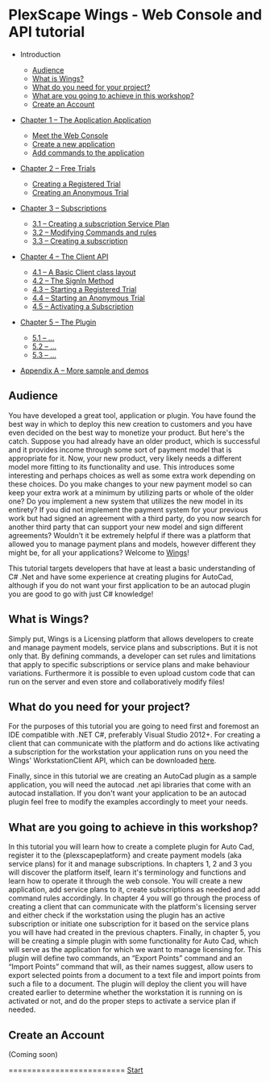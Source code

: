 # PlexScape Wings - Web Console and API tutorial

* Introduction
  - [Audience](#Audience)
  - [What is Wings?](#WhatIsWings)
  - [What do you need for your project?](#WhatDoYouNeed)
  - [What are you going to achieve in this workshop?](#WhatAreYouGoingToAchieve)
  - [Create an Account](#AccountCreate)

* [Chapter 1 – The Application Application](chapter1.md#Chapter1)
  - [Meet the Web Console](chapter1.md#WebConsole)
  - [Create a new application](chapter1.md#CrateApplication)
  - [Add commands to the application](chapter1.md#CreateCommands)

* [Chapter 2 – Free Trials](chapter2.md#Chapter2)
  - [Creating a Registered Trial](chapter2.md#Registered)
  - [Creating an Anonymous Trial](chapter2a.md#Anonymous)

* [Chapter 3 – Subscriptions](chapter3.md#Chapter3)
  - [3.1 – Creating a subscription Service Plan](chapter3.md#Step1)
  - [3.2 – Modifying Commands and rules](chapter3.md#Step2)
  - [3.3 – Creating a subscription](chapter3.md#Step3)
  
* [Chapter 4 – The Client API](chapter4.md#Chapter4)
  - [4.1 – A Basic Client class layout](chapter4.md#Step1)
  - [4.2 – The SignIn Method](chapter4.md#Step2)
  - [4.3 – Starting a Registered Trial](chapter4.md#Step3)
  - [4.4 – Starting an Anonymous Trial](chapter4.md#Step4)
  - [4.5 – Activating a Subscription](chapter4.md#Step5)

* [Chapter 5 – The Plugin](chapter5.md#Chapter5)
  - [5.1 – ...](chapter5.md#Step1)
  - [5.2 – ...](chapter5.md#Step2)
  - [5.3 – ...](chapter5.md#Step3)
  
* [Appendix A – More sample and demos](appendixa.md)


<a name="Audience"></a>
## Audience

You have developed a great tool, application or plugin. You have found the best way in which to deploy this new creation to customers and you have even decided on the best way to monetize your product. But here's the catch. Suppose you had already have an older product, which is successful and it provides income through some sort of payment model that is appropriate for it. Now, your new product, very likely needs a different model more fitting to its functionality and use. This introduces some interesting and perhaps choices as well as some extra work depending on these choices. Do you make changes to your new payment model so can keep your extra work at a minimum by utilizing parts or whole of the older one? Do you implement a new system that utilizes the new model in its entirety? If you did not implement the payment system for your previous work but had signed an agreement with a third party, do you now search for another third party that can support your new model and sign different agreements?
Wouldn't it be extremely helpful if there was a platform that allowed you to manage payment plans and models, however different they might be, for all your applications?
Welcome to [Wings](#WhatIsWings)!

This tutorial targets developers that have at least a basic understanding of C# .Net and have some experience at creating plugins for AutoCad, although
if you do not want your first application to be an autocad plugin you are good to go with just C# knowledge!

<a name="WhatIsWings"></a>
## What is Wings?

Simply put, Wings is a Licensing platform that allows developers to create and manage payment models, service plans and subscriptions. But it is not only that.
By defining commands, a developer can set  rules and limitations that apply to specific subscriptions or service plans and make behaviour variations. Furthermore
it is possible to even upload custom code that can run on the server and even store and collaboratively modify files!

<a name="WhatDoYouNeed"></a>
## What do you need for your project?

For the purposes of this tutorial you are going to need first and foremost an IDE compatible with .NET C#, preferably Visual Studio 2012+.
For creating a client that can communicate with the platform and do actions like activating a subscription for the workstation your application runs on
you need the Wings' WorkstationClient API, which can be downloaded [here]().

Finally, since in this tutorial we are creating an AutoCad plugin as a sample application, you will need the  autocad .net api libraries that come
with an autocad installation. If you don't want your application to be an autocad plugin feel free to modify the examples accordingly to meet your needs.

<a name="WhatAreYouGoingToAchieve"></a>
## What are you going to achieve in this workshop?

In this tutorial you will learn how to create a complete plugin for Auto Cad, register it to the {plexscapeplatform} and create payment models (aka service plans) for it and manage subscriptions.
In chapters 1, 2 and 3 you will discover the platform itself, learn it's terminology and functions and learn how to operate it through the web console. You will create a new application, add service plans to it, create subscriptions as needed and add command rules accordingly.
In chapter 4 you will go through the process of creating a client that can communicate with the platform's licensing server and either check if the workstation using the plugin has an active subscription or initiate one subscription for it based on the service plans you will have had created in the previous chapters.
Finally, in chapter 5, you will be creating a simple plugin with some functionality for Auto Cad, which will serve as the application for which we want to manage licensing for. This plugin will define two commands, an “Export Points” command and an “Import Points” command that will, as their names suggest, allow users to export selected points from a document to a text file and import points from such a file to a document. The plugin will
deploy the client you will have created earlier to determine whether the workstation it is running on is activated or not, and do the proper steps to activate a service plan if needed.

<a name="AccountCreate"></a>
## Create an Account

(Coming soon)


=========================
[Start](chapter1.md)
